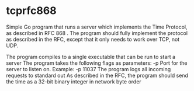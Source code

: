 # tcprfc868
Simple  Go program that runs a server which implements the Time Protocol, as described in RFC 868 . The program should fully implement the protocol as described in the RFC, except that it only needs to work over TCP, not UDP.

The program compiles to a single executable that can be run to start a server
The program takes the following flags as parameters:
-p Port for the server to listen on. Example: -p 11037
The program logs all incoming requests to standard out
As described in the RFC, the program should send the time as a 32-bit binary integer in network byte order
